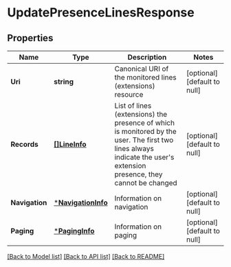# UpdatePresenceLinesResponse

## Properties
Name | Type | Description | Notes
------------ | ------------- | ------------- | -------------
**Uri** | **string** | Canonical URI of the monitored lines (extensions) resource | [optional] [default to null]
**Records** | [**[]LineInfo**](LineInfo.md) | List of lines (extensions) the presence of which is monitored by the user. The first two lines always indicate the user&#39;s extension presence, they cannot be changed | [optional] [default to null]
**Navigation** | [***NavigationInfo**](NavigationInfo.md) | Information on navigation | [optional] [default to null]
**Paging** | [***PagingInfo**](PagingInfo.md) | Information on paging | [optional] [default to null]

[[Back to Model list]](../README.md#documentation-for-models) [[Back to API list]](../README.md#documentation-for-api-endpoints) [[Back to README]](../README.md)


